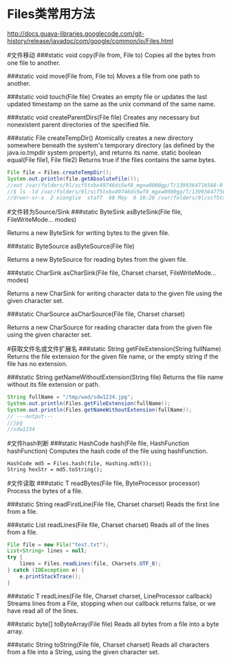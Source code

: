Files类常用方法
=============

http://docs.guava-libraries.googlecode.com/git-history/release/javadoc/com/google/common/io/Files.html

#文件移动
###static void	copy(File from, File to)
Copies all the bytes from one file to another.

###static void	move(File from, File to)
Moves a file from one path to another.

###static void	touch(File file)
Creates an empty file or updates the last updated timestamp on the same as the unix command of the same name.

###static void	createParentDirs(File file)
Creates any necessary but nonexistent parent directories of the specified file.

###static File	createTempDir()
Atomically creates a new directory somewhere beneath the system's temporary directory (as defined by the java.io.tmpdir system property), and returns its name.
static boolean	equal(File file1, File file2)
Returns true if the files contains the same bytes.

```java
File file = Files.createTempDir();
System.out.println(file.getAbsoluteFile());
//out /var/folders/9l/scf5txbx49746ds5wf8_mgxw0000gp/T/1399364716588-0
//$ ls -ld /var/folders/9l/scf5txbx49746ds5wf8_mgxw0000gp/T/1399364775049-0
//drwxr-xr-x  2 xionglie  staff  68 May  6 16:26 /var/folders/9l/scf5txbx49746ds5wf8_mgxw0000gp/T/1399364775049-0
```

#文件转为Source/Sink
###static ByteSink	asByteSink(File file, FileWriteMode... modes)

Returns a new ByteSink for writing bytes to the given file.

###static ByteSource	asByteSource(File file)

Returns a new ByteSource for reading bytes from the given file.

###static CharSink	asCharSink(File file, Charset charset, FileWriteMode... modes)

Returns a new CharSink for writing character data to the given file using the given character set.

###static CharSource	asCharSource(File file, Charset charset)

Returns a new CharSource for reading character data from the given file using the given character set.

#获取文件名或文件扩展名
###static String	getFileExtension(String fullName)
Returns the file extension for the given file name, or the empty string if the file has no extension.

###static String	getNameWithoutExtension(String file)
Returns the file name without its file extension or path.

```java
String fullName = "/tmp/wad/sdw1234.jpg";
System.out.println(Files.getFileExtension(fullName));
System.out.println(Files.getNameWithoutExtension(fullName));
// ---output---
//jpg
//sdw1234
```

#文件hash判断
###static HashCode	hash(File file, HashFunction hashFunction)
Computes the hash code of the file using hashFunction.

```
HashCode md5 = Files.hash(file, Hashing.md5());
String hexStr = md5.toString();
```

#文件读取
###static <T> T	readBytes(File file, ByteProcessor<T> processor)
Process the bytes of a file.

###static String	readFirstLine(File file, Charset charset)
Reads the first line from a file.

###static List<String>	readLines(File file, Charset charset)
Reads all of the lines from a file.
```java
File file = new File("test.txt");
List<String> lines = null;
try {
    lines = Files.readLines(file, Charsets.UTF_8);
} catch (IOException e) {
    e.printStackTrace();
}
```
###static <T> T	readLines(File file, Charset charset, LineProcessor<T> callback)
Streams lines from a File, stopping when our callback returns false, or we have read all of the lines.

###static byte[]	toByteArray(File file)
Reads all bytes from a file into a byte array.

###static String	toString(File file, Charset charset)
Reads all characters from a file into a String, using the given character set.

